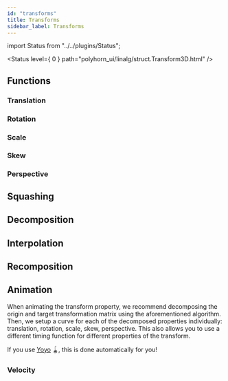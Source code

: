 ```yaml
---
id: "transforms"
title: Transforms
sidebar_label: Transforms
---
```


import Status from "../../plugins/Status";

<Status level={ 0 } path="polyhorn_ui/linalg/struct.Transform3D.html" />

## Functions

### Translation

### Rotation

### Scale

### Skew

### Perspective

## Squashing

## Decomposition

## Interpolation

## Recomposition

## Animation

When animating the transform property, we recommend decomposing the origin
and target transformation matrix using the aforementioned algorithm. Then, we
setup a curve for each of the decomposed properties individually: translation,
rotation, scale, skew, perspective. This also allows you to use a different
timing function for different properties of the transform.

If you use [Yoyo](/plugins/yoyo/) 🪀, this is done automatically for you!

### Velocity

